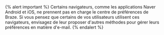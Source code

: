 {% alert important %}
Certains navigateurs, comme les applications Naver Android et iOS, ne prennent pas en charge le centre de préférences de Braze. Si vous pensez que certains de vos utilisateurs utilisent ces navigateurs, envisagez de leur proposer d'autres méthodes pour gérer leurs préférences en matière d'e-mail.
{% endalert %}